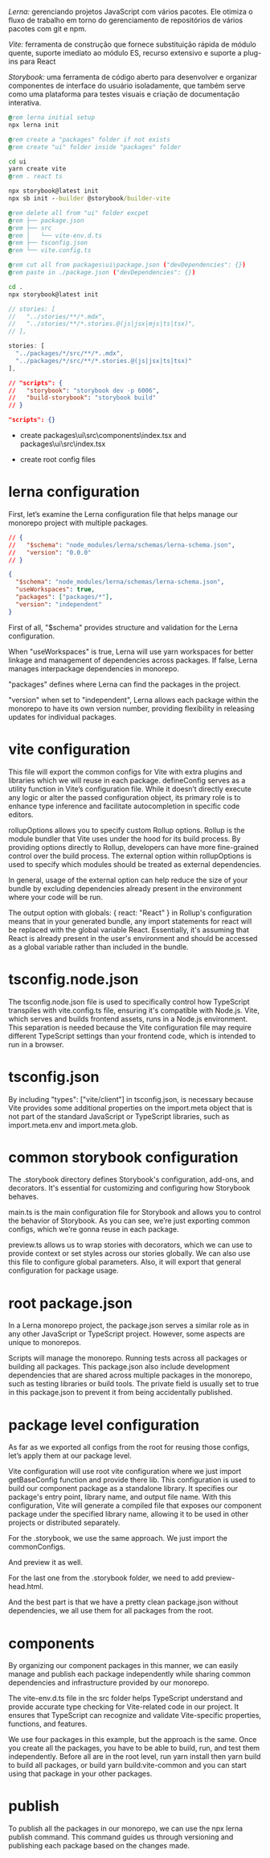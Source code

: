 _Lerna:_ gerenciando projetos JavaScript com vários pacotes. Ele otimiza o fluxo de trabalho em torno do gerenciamento de repositórios de vários pacotes com git e npm.

_Vite:_ ferramenta de construção que fornece substituição rápida de módulo quente, suporte imediato ao módulo ES, recurso extensivo e suporte a plug-ins para React

_Storybook:_ uma ferramenta de código aberto para desenvolver e organizar componentes de interface do usuário isoladamente, que também serve como uma plataforma para testes visuais e criação de documentação interativa.

```bat
@rem lerna initial setup
npx lerna init

@rem create a "packages" folder if not exists
@rem create "ui" folder inside "packages" folder

cd ui
yarn create vite
@rem . react ts

npx storybook@latest init
npx sb init --builder @storybook/builder-vite

@rem delete all from "ui" folder excpet
@rem ├── package.json
@rem ├── src
@rem │   └── vite-env.d.ts
@rem ├── tsconfig.json
@rem └── vite.config.ts

@rem cut all from packages\ui\package.json ("devDependencies": {})
@rem paste in ./package.json ("devDependencies": {})

cd .
npx storybook@latest init
```

```ts update .storybook\main.ts
// stories: [
//   "../stories/**/*.mdx",
//   "../stories/**/*.stories.@(js|jsx|mjs|ts|tsx)",
// ],

stories: [
  "../packages/*/src/**/*..mdx",
  "../packages/*/src/**/*.stories.@(js|jsx|ts|tsx)"
],
```

```json update package.json
// "scripts": {
//   "storybook": "storybook dev -p 6006",
//   "build-storybook": "storybook build"
// }

"scripts": {}
```

- create packages\ui\src\components\index.tsx and packages\ui\src\index.tsx

- create root config files

# lerna configuration
First, let’s examine the Lerna configuration file that helps manage our monorepo project with multiple packages.

```json update lerna.json
// {
//   "$schema": "node_modules/lerna/schemas/lerna-schema.json",
//   "version": "0.0.0"
// }

{
  "$schema": "node_modules/lerna/schemas/lerna-schema.json",
  "useWorkspaces": true,
  "packages": ["packages/*"],
  "version": "independent"
}
```

First of all, "$schema" provides structure and validation for the Lerna configuration.

When "useWorkspaces" is true, Lerna will use yarn workspaces for better linkage and management of dependencies across packages. If false, Lerna manages interpackage dependencies in monorepo.

"packages" defines where Lerna can find the packages in the project.

"version" when set to "independent", Lerna allows each package within the monorepo to have its own version number, providing flexibility in releasing updates for individual packages.

# vite configuration

This file will export the common configs for Vite with extra plugins and libraries which we will reuse in each package. defineConfig serves as a utility function in Vite’s configuration file. While it doesn’t directly execute any logic or alter the passed configuration object, its primary role is to enhance type inference and facilitate autocompletion in specific code editors.

rollupOptions allows you to specify custom Rollup options. Rollup is the module bundler that Vite uses under the hood for its build process. By providing options directly to Rollup, developers can have more fine-grained control over the build process. The external option within rollupOptions is used to specify which modules should be treated as external dependencies.

In general, usage of the external option can help reduce the size of your bundle by excluding dependencies already present in the environment where your code will be run.

The output option with globals: { react: "React" } in Rollup's configuration means that in your generated bundle, any import statements for react will be replaced with the global variable React. Essentially, it's assuming that React is already present in the user's environment and should be accessed as a global variable rather than included in the bundle.

# tsconfig.node.json

The tsconfig.node.json file is used to specifically control how TypeScript transpiles with vite.config.ts file, ensuring it's compatible with Node.js. Vite, which serves and builds frontend assets, runs in a Node.js environment. This separation is needed because the Vite configuration file may require different TypeScript settings than your frontend code, which is intended to run in a browser.

# tsconfig.json

By including "types": ["vite/client"] in tsconfig.json, is necessary because Vite provides some additional properties on the import.meta object that is not part of the standard JavaScript or TypeScript libraries, such as import.meta.env and import.meta.glob.

# common storybook configuration

The .storybook directory defines Storybook's configuration, add-ons, and decorators. It's essential for customizing and configuring how Storybook behaves.

main.ts is the main configuration file for Storybook and allows you to control the behavior of Storybook. As you can see, we’re just exporting common configs, which we’re gonna reuse in each package.

preview.ts allows us to wrap stories with decorators, which we can use to provide context or set styles across our stories globally. We can also use this file to configure global parameters. Also, it will export that general configuration for package usage.

# root package.json

In a Lerna monorepo project, the package.json serves a similar role as in any other JavaScript or TypeScript project. However, some aspects are unique to monorepos.

Scripts will manage the monorepo. Running tests across all packages or building all packages. This package.json also include development dependencies that are shared across multiple packages in the monorepo, such as testing libraries or build tools. The private field is usually set to true in this package.json to prevent it from being accidentally published.

# package level configuration

As far as we exported all configs from the root for reusing those configs, let’s apply them at our package level.

Vite configuration will use root vite configuration where we just import getBaseConfig function and provide there lib. This configuration is used to build our component package as a standalone library. It specifies our package's entry point, library name, and output file name. With this configuration, Vite will generate a compiled file that exposes our component package under the specified library name, allowing it to be used in other projects or distributed separately.

For the .storybook, we use the same approach. We just import the commonConfigs.

And preview it as well.

For the last one from the .storybook folder, we need to add preview-head.html.

And the best part is that we have a pretty clean package.json without dependencies, we all use them for all packages from the root.

# components

By organizing our component packages in this manner, we can easily manage and publish each package independently while sharing common dependencies and infrastructure provided by our monorepo.

The vite-env.d.ts file in the src folder helps TypeScript understand and provide accurate type checking for Vite-related code in our project. It ensures that TypeScript can recognize and validate Vite-specific properties, functions, and features.

We use four packages in this example, but the approach is the same. Once you create all the packages, you have to be able to build, run, and test them independently. Before all are in the root level, run yarn install then yarn build to build all packages, or build yarn build:vite-common and you can start using that package in your other packages.

# publish

To publish all the packages in our monorepo, we can use the npx lerna publish command. This command guides us through versioning and publishing each package based on the changes made.